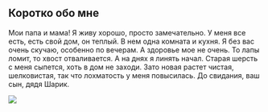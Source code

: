 ## Коротко обо мне

Мои папа и мама! Я живу хорошо, просто замечательно. У меня все есть, есть свой дом, он теплый. В нем одна комната и кухня. Я без вас очень скучаю, особенно по вечерам. А здоровье мое не очень. То лапы ломит, то хвост отваливается.
А на днях я линять начал. Старая шерсть с меня сыпется, хоть в дом не заходи. Зато новая растет чистая, шелковистая, так что лохматость у меня повысилась.
До свидания, ваш сын, дядя Шарик.

![](https://kartinki.pibig.info/uploads/posts/2023-04/1681686119_kartinki-pibig-info-p-pes-sharik-iz-prostokvashino-kartinki-arti-1.png)